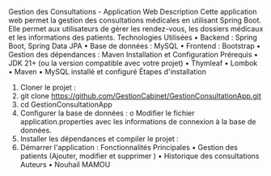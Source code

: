 Gestion des Consultations - Application Web
Description
Cette application web permet la gestion des consultations médicales en utilisant Spring Boot. Elle permet aux utilisateurs de gérer les rendez-vous, les dossiers médicaux et les informations des patients.
Technologies Utilisées
•	Backend : Spring Boot, Spring Data JPA
•	Base de données : MySQL 
•	Frontend : Bootstrap
•	Gestion des dépendances : Maven 
Installation et Configuration
Prérequis
•	JDK 21+ (ou la version compatible avec votre projet)
•	Thymleaf
•	Lombok
•	Maven 
•	MySQL installé et configuré
Étapes d'installation
1.	Cloner le projet :
2.	git clone https://github.com/GestionCabinet/GestionConsultationApp.git
3.	cd GestionConsultationApp
4.	Configurer la base de données :
o	Modifier le fichier application.properties avec les informations de connexion à la base de données.
5.	Installer les dépendances et compiler le projet :
6.	Démarrer l'application :
Fonctionnalités Principales
•	Gestion des patients (Ajouter, modifier et supprimer )
•	Historique des consultations 
Auteurs
•	Nouhail MAMOU
